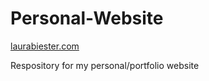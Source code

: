 Personal-Website
================
[laurabiester.com](http://laurabiester.com)

Respository for my personal/portfolio website
